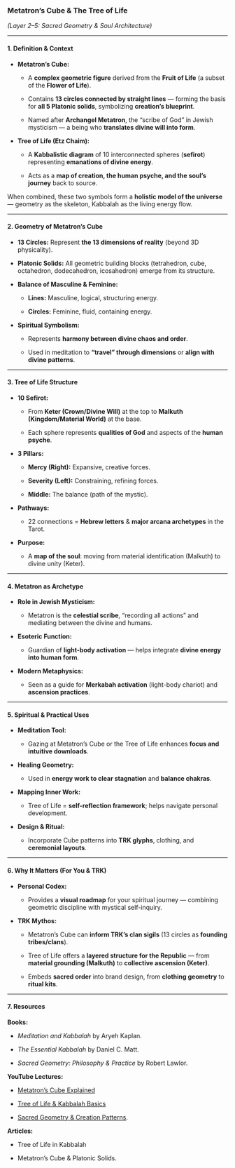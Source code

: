 ### **Metatron’s Cube & The Tree of Life**

_(Layer 2–5: Sacred Geometry & Soul Architecture)_

---

#### **1. Definition & Context**

- **Metatron’s Cube:**
    
    - A **complex geometric figure** derived from the **Fruit of Life** (a subset of the **Flower of Life**).
        
    - Contains **13 circles connected by straight lines** — forming the basis for **all 5 Platonic solids**, symbolizing **creation’s blueprint**.
        
    - Named after **Archangel Metatron**, the “scribe of God” in Jewish mysticism — a being who **translates divine will into form**.
        
- **Tree of Life (Etz Chaim):**
    
    - A **Kabbalistic diagram** of 10 interconnected spheres (**sefirot**) representing **emanations of divine energy**.
        
    - Acts as a **map of creation, the human psyche, and the soul’s journey** back to source.
        

When combined, these two symbols form a **holistic model of the universe** — geometry as the skeleton, Kabbalah as the living energy flow.

---

#### **2. Geometry of Metatron’s Cube**

- **13 Circles:** Represent **the 13 dimensions of reality** (beyond 3D physicality).
    
- **Platonic Solids:** All geometric building blocks (tetrahedron, cube, octahedron, dodecahedron, icosahedron) emerge from its structure.
    
- **Balance of Masculine & Feminine:**
    
    - **Lines:** Masculine, logical, structuring energy.
        
    - **Circles:** Feminine, fluid, containing energy.
        
- **Spiritual Symbolism:**
    
    - Represents **harmony between divine chaos and order**.
        
    - Used in meditation to **“travel” through dimensions** or **align with divine patterns**.
        

---

#### **3. Tree of Life Structure**

- **10 Sefirot:**
    
    - From **Keter (Crown/Divine Will)** at the top to **Malkuth (Kingdom/Material World)** at the base.
        
    - Each sphere represents **qualities of God** and aspects of the **human psyche**.
        
- **3 Pillars:**
    
    - **Mercy (Right):** Expansive, creative forces.
        
    - **Severity (Left):** Constraining, refining forces.
        
    - **Middle:** The balance (path of the mystic).
        
- **Pathways:**
    
    - 22 connections = **Hebrew letters** & **major arcana archetypes** in the Tarot.
        
- **Purpose:**
    
    - A **map of the soul**: moving from material identification (Malkuth) to divine unity (Keter).
        

---

#### **4. Metatron as Archetype**

- **Role in Jewish Mysticism:**
    
    - Metatron is the **celestial scribe**, “recording all actions” and mediating between the divine and humans.
        
- **Esoteric Function:**
    
    - Guardian of **light-body activation** — helps integrate **divine energy into human form**.
        
- **Modern Metaphysics:**
    
    - Seen as a guide for **Merkabah activation** (light-body chariot) and **ascension practices**.
        

---

#### **5. Spiritual & Practical Uses**

- **Meditation Tool:**
    
    - Gazing at Metatron’s Cube or the Tree of Life enhances **focus and intuitive downloads**.
        
- **Healing Geometry:**
    
    - Used in **energy work to clear stagnation** and **balance chakras**.
        
- **Mapping Inner Work:**
    
    - Tree of Life = **self-reflection framework**; helps navigate personal development.
        
- **Design & Ritual:**
    
    - Incorporate Cube patterns into **TRK glyphs**, clothing, and **ceremonial layouts**.
        

---

#### **6. Why It Matters (For You & TRK)**

- **Personal Codex:**
    
    - Provides a **visual roadmap** for your spiritual journey — combining geometric discipline with mystical self-inquiry.
        
- **TRK Mythos:**
    
    - Metatron’s Cube can **inform TRK’s clan sigils** (13 circles as **founding tribes/clans**).
        
    - Tree of Life offers a **layered structure for the Republic** — from **material grounding (Malkuth)** to **collective ascension (Keter)**.
        
    - Embeds **sacred order** into brand design, from **clothing geometry** to **ritual kits**.
        

---

#### **7. Resources**

**Books:**

- _Meditation and Kabbalah_ by Aryeh Kaplan.
    
- _The Essential Kabbalah_ by Daniel C. Matt.
    
- _Sacred Geometry: Philosophy & Practice_ by Robert Lawlor.
    

**YouTube Lectures:**

- [Metatron’s Cube Explained](https://www.youtube.com/watch?v=sy2pzx6uS3k)
    
- [Tree of Life & Kabbalah Basics](https://www.youtube.com/watch?v=0kE0M0ELu4I)
    
- [Sacred Geometry & Creation Patterns](https://www.youtube.com/watch?v=J7Lz0L8Ez3Y).
    

**Articles:**

- Tree of Life in Kabbalah
    
- Metatron’s Cube & Platonic Solids.